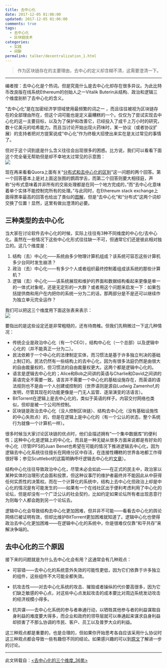 ```yaml
---
title: 去中心化
date: 2017-12-05 01:06:00
updated: 2017-12-05 01:06:00
comments: true
tags:
  - 去中心化
  - 区块链技术
categories: 
  - 实践
  - 闲聊
permalink: talker/decentralization_1.html    
---
```


>作为区块链存在的主要理由，去中心的定义却含糊不清，这需要澄清一下。

---

编者按：去中心化是个热词。但是究竟什么是去中心化却存在很多异议。为此比特币改良版在线系统Ethereum的创始人之一Vitalik Buterin从结构、政治和逻辑三个维度剖析了去中心化的含义。  
  
“去中心化”是在加密经济学领域使用最频繁的词之一 ，而且往往被视为区块链存在的全部理由所在，但这个词可能也是定义最糟糕的一个。仅仅为了尝试实现去中心化的这一主要目标，以及为了保护和改善它，已经投入了成千上万小时的研究，数十亿美元的哈希能力。而且当讨论开始出现火药味时，某一协议（或者协议扩展）的支持者把对方提案说成“中心化”作为终极大招使出来实在是太过常见的事情了。  
  
但对于这个词到底是什么含义往往会出现很多的困惑。比方说，我们可以看看下面这个完全毫无帮助但是却不幸地太过常见的示意图：  
![][1]  
  
现在再来看看Quora上面有关“[分布式和去中心化的区别][i_1]”这一问题的两个回答。第一个回答基本上是对上面这张图的鹦鹉学舌，而第二个回答则要大相径庭，声称“分布式意味着并非所有的交易处理都是在同一个地方完成的，”而“去中心化意味着单个实体不能控制完所有的处理。”与此同时，在Ethereum stack exchange上面得票率最高的回答也给出了类似的[图解][i_2]，但是“去中心化”和“分布式”这两个词却交换了位置！显然，这里有做出澄清的必要。

## 三种类型的去中心化

当大家在讨论软件去中心化的时候，实际上往往有3种不同维度的中心化/去中心化。虽然在一些情况下这些中心化形式往往缺一不可，但通常它们还是彼此相对独立的。这几个维度是：  
1. 结构（去）中心化——系统由多少物理计算机组成？该系统可容忍这些计算机多少台同时发生崩溃？
2. 政治（去）中心化——有多少个人或者组织最终控制着组成该系统的那些计算机？
3. 逻辑（去）中心化——该系统展现和维护的界面和数据结构看起来更像是单一的一体式对象呢，还是无定形的一大群？或者用这个问题来启发一下：如果包括提供商和用户在内把你的系统一分为二的话，那两部分是不是还可以继续作为独立单元完全运作？
  
我们可以把这三个维度用下面这张表来表示：  
![][2]  
  
要指出的是这些设定还是非常粗糙的，还有待商榷。但我们先稍微过一下这几种情况：  
* 传统企业是政治中心化（有一个CEO），结构中心化（一个总部）以及逻辑中心化的（并不能真正一分为二）。
* 民法依赖于一个中心化的法律制定实体，而习惯法是基于许多独立判决的基础上制订的。民法仍然有一些结构上的去中心化，因为有很多法庭仍然是由很大的自由裁量权的，但习惯法的自由裁量权更大。这两个都是逻辑中心化的。
* 语言是逻辑去中心化的；Alice和Bob之间讲的英语与Charlie和David之间讲的英语完全不需要一致。语言并不需要一个中心化的基础设施存在，而英语的语法规则也不是由一个人创建或控制的（世界语则是源自Ludwig Zamenhof,的发明，尽管其现在的功能更像是一门无人监管、逐渐演变的活语言）。
* BitTorrent在逻辑上是去中心化的，类似于英语的样子。内容交付网络也类似，但却是被一个公司所控制。
* 区块链是政治去中心化（没人控制区块链）、结构去中心化（没有基础设施性的中心失败点）的，但是在逻辑上是中心化的（有一个公认的状态，整个系统行为就像一个计算机一样）。  
  
很多时候当大家讨论区块链的优点时，他们会描述拥有“一个集中数据库”的便利性；这种中心化是逻辑上的中心化，而且是一种无疑从很多方面来说都是有好处的中心化（尽管IPFS的Juan Benet也希望在可能的情况下推进逻辑去中心化，因为逻辑去中心化系统往往擅长在网络分区中存活，在连接性糟糕的世界各地都工作得很好等；参见Scuttlebot的这篇明确呼吁逻辑去中心化的[文章][i_3]）。  
  
结构中心化往往导致政治中心化，尽管未必会如此——在正式的民主中，政治家以某种实体的治理形式会面和投票，但这种议事厅的维护者最终并不能因此从中获得任何实质性的决策权。而在一个计算化的系统中，结构上去中心化但政治上却是中心化的情况是有可能发生的——如果有一个在线社区出于便利考虑利用了中心化的论坛，但是却没有一个广泛公认的社会契约，比如约定如果论坛所有者出现恶意行为则每个人都会跑到另一个论坛去。  
  
逻辑中心化会导致结构去中心化更加困难，但并非不可能——看看去中心化的舆论网络已被证明有效，但却比维护BitTorrent更加困难就知道了。逻辑中心化也使得政治去中心化更加困难——在逻辑中心化的系统中，你是很难仅仅靠“和平共存”来解决争端的。

## 去中心化的三个原因

接下来的问题就是为什么去中心化会有用？这通常会有几种观点：  
* 可容错——去中心化的系统意外失效的可能性更低，因为它们依靠于许多独立的组件，这些组件不大可能全都失效。
* 抗攻击性——对去中心化系统的攻击、摧毁或者操纵的代价要高很多，因为它们缺乏敏感的中心点，对这些中心点发起攻击的成本要比对周边系统发动攻击的经济规模小得多。

* 抗共谋——去中心化系统的参与者串通行动，以牺牲其他参与者的利益谋取自身利益的难度要大得多，而企业和政府的领导层就可以串通起来谋求自身利益却损害了不那么协调的市民、客户、员工以及普罗大众的利益。

这三种观点都是重要的，也是合理的，但如果你开始思考各自应该采用什么协议时这三种观点都会导致一些有趣但不同的结论。如果感兴趣的可以到[原文][i_4]了解进一步的讨论。

---

此文转载自：[<去中心化的三个维度_36氪>][i_5]


[1]: http://leran2deeplearnjavawebtech.oss-cn-beijing.aliyuncs.com/learn/reprint/zz_1_1.png
[2]: http://leran2deeplearnjavawebtech.oss-cn-beijing.aliyuncs.com/learn/reprint/zz_1_2.png
[i_1]: https://www.quora.com/Whats-the-difference-between-distributed-and-decentralized-in-Bitcoin-land
[i_2]: https://ethereum.stackexchange.com/questions/7812/question-on-the-terms-distributed-and-decentralised
[i_3]: http://scuttlebot.io/more/articles/design-challenge-avoid-centralization-and-singletons.html
[i_4]: https://medium.com/@VitalikButerin/the-meaning-of-decentralization-a0c92b76a274
[i_5]: https://36kr.com/p/5063699.html
